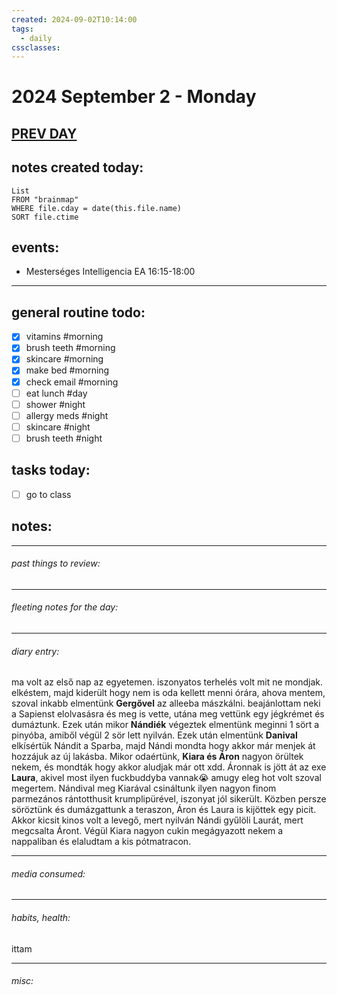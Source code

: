 ```yaml
---
created: 2024-09-02T10:14:00
tags:
  - daily
cssclasses:
---
```

# 2024 September 2 - Monday
## [PREV DAY](2024-09-01)

## **notes created today:**
```dataview
List
FROM "brainmap"
WHERE file.cday = date(this.file.name)
SORT file.ctime
```
## **events:**
- Mesterséges Intelligencia EA 16:15-18:00

____ 
## **general routine todo:**
- [x] vitamins #morning
- [x] brush teeth #morning
- [x] skincare #morning
- [x] make bed #morning
- [x] check email #morning
- [ ] eat lunch #day
- [ ] shower #night
- [ ] allergy meds #night
- [ ] skincare #night
- [ ] brush teeth #night

## **tasks today:**
- [ ] go to class 

## **notes:**
_____
###### past things to review:



---------
###### fleeting notes for the day:




_____
###### diary entry:
ma volt az első nap az egyetemen. iszonyatos terhelés volt mit ne mondjak. elkéstem, majd kiderült hogy nem is oda kellett menni órára, ahova mentem, szoval inkabb elmentünk **Gergővel** az alleeba mászkálni. beajánlottam neki a Sapienst elolvasásra és meg is vette, utána meg vettünk egy jégkrémet és dumáztunk. Ezek után mikor **Nándiék** végeztek elmentünk meginni 1 sört a pinyóba, amiből végül 2 sör lett nyilván. Ezek után elmentünk **Danival** elkísértük Nándit a Sparba, majd Nándi mondta hogy akkor már menjek át hozzájuk az új lakásba. Mikor odaértünk, **Kiara és Áron** nagyon örültek nekem, és mondták hogy akkor aludjak már ott xdd. Áronnak is jött át az exe **Laura**, akivel most ilyen fuckbuddyba vannak😭 amugy eleg hot volt szoval megertem. Nándival meg Kiarával csináltunk ilyen nagyon finom parmezános rántotthusit krumplipürével, iszonyat jól sikerült.
Közben persze söröztünk és dumázgattunk a teraszon, Áron és Laura is kijöttek egy picit. Akkor kicsit kinos volt a levegő, mert nyilván Nándi gyűlöli Laurát, mert megcsalta Áront. Végül Kiara nagyon cukin megágyazott nekem a nappaliban és elaludtam a kis pótmatracon.


____
###### media consumed:





____
###### habits, health:


ittam

_____
###### misc:
